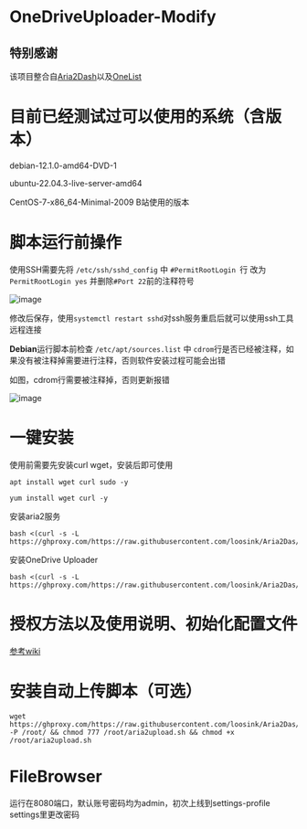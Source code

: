 # OneDriveUploader-Modify

## 特别感谢

该项目整合自[Aria2Dash](https://github.com/Masterchiefm/Aria2Dash)以及[OneList](https://github.com/MoeClub/OneList)

# 目前已经测试过可以使用的系统（含版本）

debian-12.1.0-amd64-DVD-1

ubuntu-22.04.3-live-server-amd64

CentOS-7-x86_64-Minimal-2009 B站使用的版本




# 脚本运行前操作

使用SSH需要先将 `/etc/ssh/sshd_config` 中 `#PermitRootLogin `行 改为 `PermitRootLogin yes`
并删除`#Port 22`前的注释符号

![image](https://github.com/loosink/Aria2Das/assets/30341914/b11e47a1-73d1-4526-b31c-c8f9dcec8329)


修改后保存，使用`systemctl restart sshd`对ssh服务重启后就可以使用ssh工具远程连接

**Debian**运行脚本前检查 `/etc/apt/sources.list` 中 `cdrom`行是否已经被注释，如果没有被注释掉需要进行注释，否则软件安装过程可能会出错

如图，cdrom行需要被注释掉，否则更新报错

![image](https://github.com/loosink/Aria2Das/assets/30341914/0ecf395a-b74c-4e21-8439-6e12a7a39059)



# 一键安装

使用前需要先安装curl wget，安装后即可使用
```
apt install wget curl sudo -y
```
```
yum install wget curl -y
```
安装aria2服务

```
bash <(curl -s -L https://ghproxy.com/https://raw.githubusercontent.com/loosink/Aria2Das/master/Aria2Dash.sh)
```

安装OneDrive Uploader

```
bash <(curl -s -L https://ghproxy.com/https://raw.githubusercontent.com/loosink/Aria2Das/master/Install/getOneDriveUploader.sh)
```



# 授权方法以及使用说明、初始化配置文件
[参考wiki](https://github.com/loosink/Aria2Das/blob/master/Install/wiki.md)


# 安装自动上传脚本（可选）

```
wget https://ghproxy.com/https://raw.githubusercontent.com/loosink/Aria2Das/master/Install/aria2upload.sh -P /root/ && chmod 777 /root/aria2upload.sh && chmod +x /root/aria2upload.sh
```

# FileBrowser
运行在8080端口，默认账号密码均为admin，初次上线到settings-profile settings里更改密码


